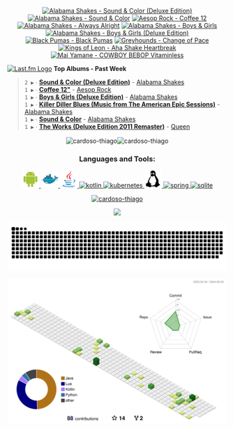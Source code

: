 <!-- lastfm -->
<p align="center"><a href="https://www.last.fm/music/Alabama+Shakes/Sound+&+Color+(Deluxe+Edition)"><img src="https://lastfm.freetls.fastly.net/i/u/64s/ce2de2712ccb325f6bd50805fa8eb3ef.jpg" title="Alabama Shakes - Sound & Color (Deluxe Edition)"></a> <a href="https://www.last.fm/music/Alabama+Shakes/Sound+&+Color"><img src="https://lastfm.freetls.fastly.net/i/u/64s/f8eb189af20dd743d96d46e128918a44.png" title="Alabama Shakes - Sound & Color"></a> <a href="https://www.last.fm/music/Aesop+Rock/Coffee+12%22"><img src="https://lastfm.freetls.fastly.net/i/u/64s/ea13cdbf1dc44f29a509b7e92c034711.jpg" title="Aesop Rock - Coffee 12""></a> <a href="https://www.last.fm/music/Alabama+Shakes/Always+Alright"><img src="https://lastfm.freetls.fastly.net/i/u/64s/39bb1c50a03a679db897f18e674fe34e.jpg" title="Alabama Shakes - Always Alright"></a> <a href="https://www.last.fm/music/Alabama+Shakes/Boys+&+Girls"><img src="https://lastfm.freetls.fastly.net/i/u/64s/077d7aeab42ab31814f4227273e0124b.png" title="Alabama Shakes - Boys & Girls"></a> <a href="https://www.last.fm/music/Alabama+Shakes/Boys+&+Girls+(Deluxe+Edition)"><img src="https://lastfm.freetls.fastly.net/i/u/64s/765150e00a1b8ea3576de967a3bbc952.jpg" title="Alabama Shakes - Boys & Girls (Deluxe Edition)"></a> <a href="https://www.last.fm/music/Black+Pumas/Black+Pumas"><img src="https://lastfm.freetls.fastly.net/i/u/64s/ef439d0047f456170ef7bdb57f971bd6.png" title="Black Pumas - Black Pumas"></a> <a href="https://www.last.fm/music/Greyhounds/Change+of+Pace"><img src="https://lastfm.freetls.fastly.net/i/u/64s/1c41e22403634e65ed8d84e57135c2b2.jpg" title="Greyhounds - Change of Pace"></a> <a href="https://www.last.fm/music/Kings+of+Leon/Aha+Shake+Heartbreak"><img src="https://lastfm.freetls.fastly.net/i/u/64s/74d56b2b5ad941798fdc94e244a4b2db.png" title="Kings of Leon - Aha Shake Heartbreak"></a> <a href="https://www.last.fm/music/Mai+Yamane/COWBOY+BEBOP+Vitaminless"><img src="https://lastfm.freetls.fastly.net/i/u/64s/9ee09b301bac42008a5eb734c81a9791.jpg" title="Mai Yamane - COWBOY BEBOP Vitaminless"></a> </p>

<!--START_LASTFM_ALBUMS:{"period": "7day", "rows": 10}-->
<a href="https://last.fm" target="_blank"><img src="https://user-images.githubusercontent.com/17434202/215290617-e793598d-d7c9-428f-9975-156db1ba89cc.svg" alt="Last.fm Logo" width="18" height="13"/></a> **Top Albums - Past Week**

> `2 ▶️` ∙ **[Sound & Color (Deluxe Edition)](https://www.last.fm/music/Alabama+Shakes/Sound+&+Color+(Deluxe+Edition))** - [Alabama Shakes](https://www.last.fm/music/Alabama+Shakes)<br/>
> `1 ▶️` ∙ **[Coffee 12"](https://www.last.fm/music/Aesop+Rock/Coffee+12%22)** - [Aesop Rock](https://www.last.fm/music/Aesop+Rock)<br/>
> `1 ▶️` ∙ **[Boys & Girls (Deluxe Edition)](https://www.last.fm/music/Alabama+Shakes/Boys+&+Girls+(Deluxe+Edition))** - [Alabama Shakes](https://www.last.fm/music/Alabama+Shakes)<br/>
> `1 ▶️` ∙ **[Killer Diller Blues (Music from The American Epic Sessions)](https://www.last.fm/music/Alabama+Shakes/Killer+Diller+Blues+(Music+from+The+American+Epic+Sessions))** - [Alabama Shakes](https://www.last.fm/music/Alabama+Shakes)<br/>
> `1 ▶️` ∙ **[Sound & Color](https://www.last.fm/music/Alabama+Shakes/Sound+&+Color)** - [Alabama Shakes](https://www.last.fm/music/Alabama+Shakes)<br/>
> `1 ▶️` ∙ **[The Works (Deluxe Edition 2011 Remaster)](https://www.last.fm/music/Queen/The+Works+(Deluxe+Edition+2011+Remaster))** - [Queen](https://www.last.fm/music/Queen)<br/>
<!--END_LASTFM_ALBUMS-->

<p align="center"><img align="center" src="https://github-readme-stats-nine-kohl.vercel.app/api?username=cardoso-thiago&show_icons=true&locale=en&theme=gotham&hide=issues,contribs" alt="cardoso-thiago" /><img align="center" src="https://github-readme-stats-nine-kohl.vercel.app/api/top-langs?username=cardoso-thiago&show_icons=true&locale=en&layout=compact&theme=gotham" alt="cardoso-thiago" /></p>

<h3 align="center">Languages and Tools:</h3>
<p align="center"> <a href="https://developer.android.com" target="_blank"> <img src="https://github.com/devicons/devicon/blob/master/icons/android/android-original.svg" alt="android" width="40" height="40"/> </a> <a href="https://www.docker.com/" target="_blank"> <img src="https://github.com/devicons/devicon/blob/master/icons/docker/docker-original.svg" alt="docker" width="40" height="40"/> </a> <a href="https://www.java.com" target="_blank"> <img src="https://github.com/devicons/devicon/blob/master/icons/java/java-original.svg" alt="java" width="40" height="40"/> </a> <a href="https://kotlinlang.org" target="_blank"> <img src="https://www.vectorlogo.zone/logos/kotlinlang/kotlinlang-icon.svg" alt="kotlin" width="40" height="40"/> </a> <a href="https://kubernetes.io" target="_blank"> <img src="https://www.vectorlogo.zone/logos/kubernetes/kubernetes-icon.svg" alt="kubernetes" width="40" height="40"/> </a> <a href="https://www.linux.org/" target="_blank"> <img src="https://github.com/devicons/devicon/blob/master/icons/linux/linux-plain.svg" alt="linux" width="40" height="40"/> </a> <a href="https://spring.io/" target="_blank"> <img src="https://www.vectorlogo.zone/logos/springio/springio-icon.svg" alt="spring" width="40" height="40"/> </a> <a href="https://www.sqlite.org/" target="_blank"> <img src="https://www.vectorlogo.zone/logos/sqlite/sqlite-icon.svg" alt="sqlite" width="40" height="40"/> </a> </p>

<p align="center"> <a href="https://github.com/ryo-ma/github-profile-trophy"><img src="https://github-profile-trophy.vercel.app/?username=cardoso-thiago&column=7" alt="cardoso-thiago" /></a> </p>

<!--START_SECTION:comicstrip-->
<p align="center">
 <a href="https://xkcd.com/">
 <img src="https://imgs.xkcd.com/comics/alphabetical_cartogram.png" />
</a>
</p>
<!--END_SECTION:comicstrip-->

![](https://github.com/cardoso-thiago/cardoso-thiago/raw/output/github-snake.svg)

![](profile-3d-contrib/profile-green-animate.svg)

